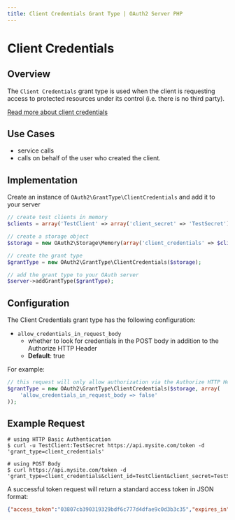 ```yaml
---
title: Client Credentials Grant Type | OAuth2 Server PHP
---
```


# Client Credentials

## Overview

The `Client Credentials` grant type is used when the
client is requesting access to protected resources under its
control (i.e. there is no third party).

[Read more about client credentials](http://tools.ietf.org/html/rfc6749#section-4.4)

## Use Cases

  * service calls
  * calls on behalf of the user who created the client.

## Implementation

Create an instance of `OAuth2\GrantType\ClientCredentials` and add it to
your server

```php
// create test clients in memory
$clients = array('TestClient' => array('client_secret' => 'TestSecret'));

// create a storage object
$storage = new OAuth2\Storage\Memory(array('client_credentials' => $clients));

// create the grant type
$grantType = new OAuth2\GrantType\ClientCredentials($storage);

// add the grant type to your OAuth server
$server->addGrantType($grantType);
```

>

## Configuration

The Client Credentials grant type has the following configuration:

  * `allow_credentials_in_request_body`
    * whether to look for credentials in the POST body in addition to the Authorize HTTP Header
    * **Default**: true

For example:

```php
// this request will only allow authorization via the Authorize HTTP Header (Http Basic)
$grantType = new OAuth2\GrantType\ClientCredentials($storage, array(
    'allow_credentials_in_request_body => false'
));
```

>

## Example Request

```text
# using HTTP Basic Authentication
$ curl -u TestClient:TestSecret https://api.mysite.com/token -d 'grant_type=client_credentials'

# using POST Body
$ curl https://api.mysite.com/token -d 'grant_type=client_credentials&client_id=TestClient&client_secret=TestSecret'
```

A successful token request will return a standard access token in JSON format:

```json
{"access_token":"03807cb390319329bdf6c777d4dfae9c0d3b3c35","expires_in":3600,"token_type":"bearer","scope":null}
```
